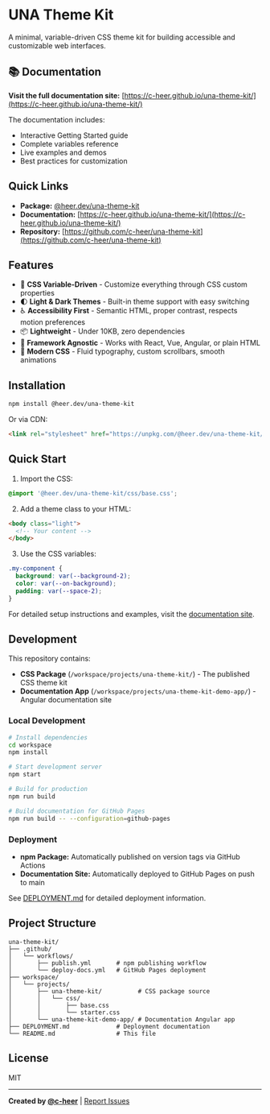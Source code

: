 # UNA Theme Kit

A minimal, variable-driven CSS theme kit for building accessible and customizable web interfaces.

## 📚 Documentation

**Visit the full documentation site:** [https://c-heer.github.io/una-theme-kit/](https://c-heer.github.io/una-theme-kit/)

The documentation includes:
- Interactive Getting Started guide
- Complete variables reference
- Live examples and demos
- Best practices for customization

## Quick Links

- **Package:** [@heer.dev/una-theme-kit](https://www.npmjs.com/package/@heer.dev/una-theme-kit)
- **Documentation:** [https://c-heer.github.io/una-theme-kit/](https://c-heer.github.io/una-theme-kit/)
- **Repository:** [https://github.com/c-heer/una-theme-kit](https://github.com/c-heer/una-theme-kit)

## Features

- 🎨 **CSS Variable-Driven** - Customize everything through CSS custom properties
- 🌓 **Light & Dark Themes** - Built-in theme support with easy switching
- ♿ **Accessibility First** - Semantic HTML, proper contrast, respects motion preferences
- 📦 **Lightweight** - Under 10KB, zero dependencies
- 🎯 **Framework Agnostic** - Works with React, Vue, Angular, or plain HTML
- 🚀 **Modern CSS** - Fluid typography, custom scrollbars, smooth animations

## Installation

```bash
npm install @heer.dev/una-theme-kit
```

Or via CDN:

```html
<link rel="stylesheet" href="https://unpkg.com/@heer.dev/una-theme-kit/css/base.css">
```

## Quick Start

1. Import the CSS:
```css
@import '@heer.dev/una-theme-kit/css/base.css';
```

2. Add a theme class to your HTML:
```html
<body class="light">
  <!-- Your content -->
</body>
```

3. Use the CSS variables:
```css
.my-component {
  background: var(--background-2);
  color: var(--on-background);
  padding: var(--space-2);
}
```

For detailed setup instructions and examples, visit the [documentation site](https://c-heer.github.io/una-theme-kit/).

## Development

This repository contains:

- **CSS Package** (`/workspace/projects/una-theme-kit/`) - The published CSS theme kit
- **Documentation App** (`/workspace/projects/una-theme-kit-demo-app/`) - Angular documentation site

### Local Development

```bash
# Install dependencies
cd workspace
npm install

# Start development server
npm start

# Build for production
npm run build

# Build documentation for GitHub Pages
npm run build -- --configuration=github-pages
```

### Deployment

- **npm Package:** Automatically published on version tags via GitHub Actions
- **Documentation Site:** Automatically deployed to GitHub Pages on push to main

See [DEPLOYMENT.md](./DEPLOYMENT.md) for detailed deployment information.

## Project Structure

```
una-theme-kit/
├── .github/
│   └── workflows/
│       ├── publish.yml       # npm publishing workflow
│       └── deploy-docs.yml   # GitHub Pages deployment
├── workspace/
│   └── projects/
│       ├── una-theme-kit/          # CSS package source
│       │   └── css/
│       │       ├── base.css
│       │       └── starter.css
│       └── una-theme-kit-demo-app/ # Documentation Angular app
├── DEPLOYMENT.md             # Deployment documentation
└── README.md                 # This file
```

## License

MIT

---

**Created by [@c-heer](https://github.com/c-heer)** | [Report Issues](https://github.com/c-heer/una-theme-kit/issues)

